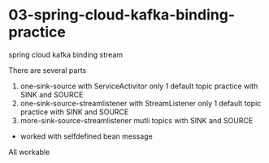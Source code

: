 # 03-spring-cloud-kafka-binding-practice
spring cloud kafka binding stream

There are several parts
1. one-sink-source with ServiceActivitor only 1 default topic practice with SINK and SOURCE
2. one-sink-source-streamlistener with StreamListener  only 1 default topic practice with SINK and SOURCE
3. more-sink-source-streamlistener mutli topics with SINK and SOURCE
* worked with selfdefined bean message



All workable
